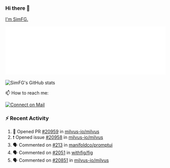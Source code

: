 ### Hi there 👋

[I'm SimFG.](https://simfg.github.io/)

![Metrics](/metrics.plugin.followup.user.svg)

![SimFG's GitHub stats](https://github-readme-stats.vercel.app/api?username=SimFG&show_icons=true&theme=radical&count_private=true)

📫 How to reach me:

[![Connect on Mail](https://img.shields.io/badge/Ask%20me-anything-1abc9c.svg)](mailto:1142838399@qq.com)

### :zap: Recent Activity

<!--START_SECTION:activity-->
1. 💪 Opened PR [#20959](https://github.com/milvus-io/milvus/pull/20959) in [milvus-io/milvus](https://github.com/milvus-io/milvus)
2. ❗️ Opened issue [#20958](https://github.com/milvus-io/milvus/issues/20958) in [milvus-io/milvus](https://github.com/milvus-io/milvus)
3. 🗣 Commented on [#213](https://github.com/manifoldco/promptui/issues/213) in [manifoldco/promptui](https://github.com/manifoldco/promptui)
4. 🗣 Commented on [#2051](https://github.com/withfig/fig/issues/2051) in [withfig/fig](https://github.com/withfig/fig)
5. 🗣 Commented on [#20851](https://github.com/milvus-io/milvus/issues/20851) in [milvus-io/milvus](https://github.com/milvus-io/milvus)
<!--END_SECTION:activity-->

